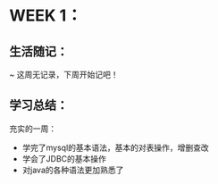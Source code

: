 # WEEK 1：

## 生活随记：

~ 这周无记录，下周开始记吧！



## 学习总结：

充实的一周：

* 学完了mysql的基本语法，基本的对表操作，增删查改
* 学会了JDBC的基本操作
* 对java的各种语法更加熟悉了